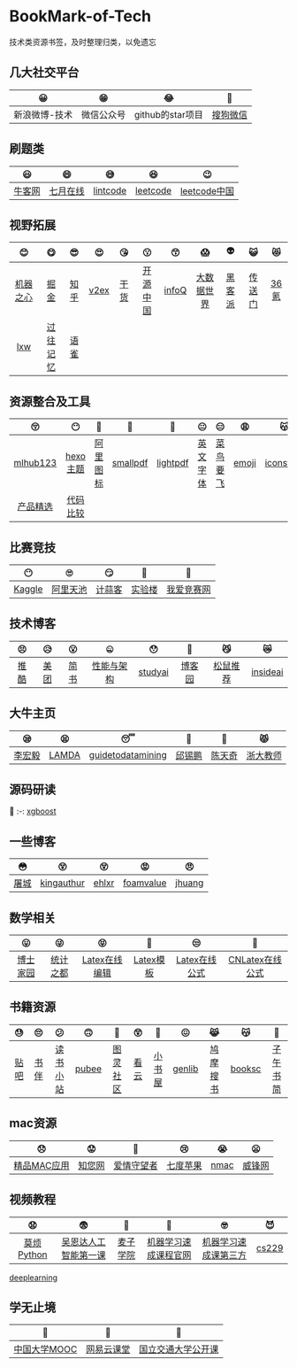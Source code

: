 # BookMark-of-Tech
技术类资源书签，及时整理归类，以免遗忘

## 几大社交平台
😀 | 😁 | 😂 | 🤣
:-: | :-: | :-: | :-:
新浪微博-技术 | 微信公众号 | github的star项目 | [搜狗微信](https://weixin.sogou.com/) | 

## 刷题类
😃 | 😄 | 😅 | 😆 | 😉
:-: | :-: | :-: | :-: | :-:
[牛客网](https://www.nowcoder.com) | [七月在线](https://www.julyedu.com/question/index) | [lintcode](http://www.lintcode.com) | [leetcode](https://leetcode.com) | [leetcode中国](https://leetcode-cn.com)

## 视野拓展
😊 | 😋 | 😎 | 😍 | 😘 | 😗 | 😙 | 😱 | 👽| 😺 | 😻
:-: | :-: | :-: | :-: | :-: | :-: | :-: | :-: | :-: | :-: | :-:
[机器之心](https://www.jiqizhixin.com) | [掘金](https://juejin.im/timeline) | [知乎](https://www.zhihu.com) | [v2ex](https://www.v2ex.com) | [干货](http://gank.io/xiandu) | [开源中国](https://www.oschina.net) | [infoQ](https://www.infoq.cn) | [大数据世界](http://www.thebigdata.cn) | [黑客派](https://hacpai.com) | [传送门](https://chuansongme.com) | [36氪](https://36kr.com)
[lxw](http://lxw1234.com) | [过往记忆](https://www.iteblog.com) | [语雀](https://www.yuque.com)

## 资源整合及工具
😚 | 😶 | 🙂 | 🤗 | 🤔 | 😐 | 😑 | 😩 | 😽
:-: | :-: | :-: | :-: | :-: | :-: | :-: | :-: | :-:
[mlhub123](https://www.mlhub123.com) | [hexo主题](https://hexo.io/themes) | [阿里图标](https://www.iconfont.cn/) | [smallpdf](https://smallpdf.com/cn) | [lightpdf](https://lightpdf.com/zh) | [英文字体](https://www.fontsquirrel.com/fonts/list/hot) | [菜鸟要飞](http://www.newbiefly.com) | [emoji](http://emojihomepage.com) | [iconstore](https://iconstore.co)
[产品精选](https://zhaodao.ai/pick) | [代码比较](http://www.matools.com/compare)

## 比赛竞技
😶 | 🙄 | 😏 | 👺| 🙈
:-: | :-: | :-: | :-: | :-: 
[Kaggle](https://www.kaggle.com) | [阿里天池](https://tianchi.aliyun.com/course/index) | [计蒜客](https://www.jisuanke.com) | [实验楼](https://www.shiyanlou.com) | [我爱竞赛网](http://www.52jingsai.com/bisai/keji/keji/index.php?)

## 技术博客
😣 | 😥 | 😮 | 🤐 | 😯 | 🤡 | 😼 | 😿
:-: | :-: | :-: | :-: | :-: | :-: | :-: | :-:
[推酷](https://www.tuicool.com/sites) | [美团](https://tech.meituan.com) | [简书](https://www.jianshu.com) | [性能与架构](http://yogoup.sinaapp.com) | [studyai](http://studyai.com) | [博客园](https://www.cnblogs.com) | [松鼠推荐](http://www.felixshare.cn) | [insideai](http://www.insideai.cn)

## 大牛主页
😪 | 😫 | 😴 | 🤧 | 🤖 | 😾
:-: | :-: | :-: | :-: | :-: | :-:
[李宏毅](http://speech.ee.ntu.edu.tw/~tlkagk/index.html) | [LAMDA](http://lamda.nju.edu.cn/CH.MainPage.ashx) | [guidetodatamining](http://www.guidetodatamining.com) | [邱锡鹏](https://xpqiu.github.io) | [陈天奇](https://homes.cs.washington.edu/~tqchen/) | [浙大教师](https://person.zju.edu.cn/index/search)

## 源码研读
💩 
:-: 
[xgboost](https://xgboost.ai) 

## 一些博客
😳 | 😵 | 😵 | 😡 | 😠 
:-: | :-: | :-: | :-: | :-: 
[屠城](https://www.haomwei.com) | [kingauthur](http://kingauthur.info) | [ehlxr](https://ehlxr.me) | [foamvalue](https://www.foamvalue.com) | [jhuang](https://jhuangpku.github.io/blog.html)

## 数学相关
😛 | 😜 | 😝 | 🤤 | 😒 | 👩
:-: | :-: | :-: | :-: | :-: | :-:
[博士家园](http://www.math.org.cn) | [统计之都](https://cosx.org) | [Latex在线编辑](https://cn.overleaf.com/project) | [Latex模板](http://www.latextemplates.com/) | [Latex在线公式](http://latex.codecogs.com/eqneditor/editor.php) | [CNLatex在线公式](https://www.codecogs.com/latex/eqneditor.php)

## 书籍资源
😓 | 😔 | 😕 | 🙃 | 🤑 | 😲 | 🙁 | 😖 | 😹 | 😽 | 👳
:-: | :-: | :-: | :-: | :-: | :-: | :-: | :-: | :-: | :-: | :-:
[贴吧](https://tieba.baidu.com/f?kw=azw3) | [书伴](https://bookfere.com) | [读书小站](http://ibooks.org.cn) | [pubee](http://cn.epubee.com/books) | [图灵社区](http://www.ituring.com.cn) | [看云](https://www.kancloud.cn/explore) | [小书屋](http://mebook.cc/) | [genlib](http://gen.lib.rus.ec) | [鸠摩搜书](https://www.jiumodiary.com) | [booksc](https://booksc.org) | [子午书简](https://5kindle.com)

## mac资源
😞 | 😟 | 😤 | 😢 | 😭 | 😦
:-: | :-: | :-: | :-: | :-: | :-:
[精品MAC应用](https://xclient.info) | [知您网](https://www.zhinin.com/class/apple/mac-game) | [爱情守望者](https://www.waitsun.com/) | [七度苹果](http://game.7do.net/) | [nmac](https://nmac.to/candleman/) | [威锋网](https://bbs.feng.com/thread-htm-fid-19.html)

## 视频教程
😧 | 😨 | 🤠 | 🤥 | 🤓 | 😈 
:-: | :-: | :-: | :-: | :-: | :-:
[莫烦Python](https://morvanzhou.github.io) | [吴恩达人工智能第一课](https://mooc.study.163.com/smartSpec/detail/1001319001.htm) | [麦子学院](http://www.maiziedu.com/course/1009) | [机器学习速成课程官网](https://developers.google.cn/machine-learning/crash-course) | [机器学习速成课第三方](https://zhuanlan.zhihu.com/p/34213947) | [cs229](http://cs229.stanford.edu/) 
[deeplearning](https://www.deeplearning.ai)

## 学无止境
👿 | 👹 | 👻 
:-: | :-: | :-: 
[中国大学MOOC](https://www.icourse163.org) | [网易云课堂](https://study.163.com) | [国立交通大学公开课](http://ocw.nctu.edu.tw/course_list.php?bgid=1&gid=1)
